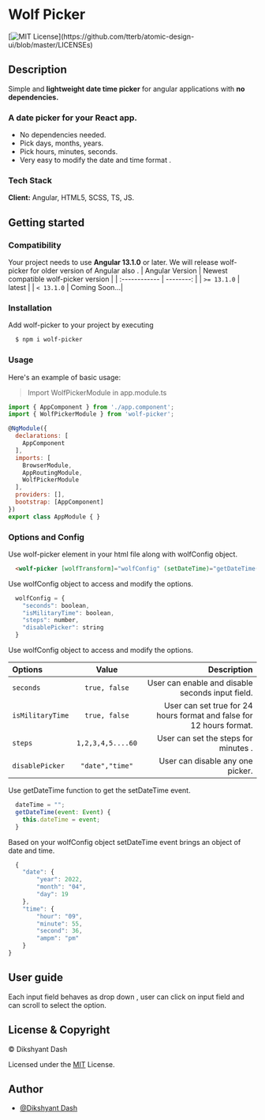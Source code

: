 
# Wolf Picker
[![MIT License](https://img.shields.io/apm/l/atomic-design-ui.svg?)](https://github.com/tterb/atomic-design-ui/blob/master/LICENSEs)

## Description
Simple and **lightweight date time picker** for angular applications with **no dependencies.**

### A date picker for your React app.
- No dependencies needed.
- Pick days, months, years.
- Pick hours, minutes, seconds.
- Very easy to modify the date and time format .


### Tech Stack

**Client:** Angular, HTML5, SCSS, TS, JS.

## Getting started 

### Compatibility
Your project needs to use **Angular 13.1.0** or later. We will release wolf-picker for older version of Angular also .
| Angular Version     | Newest compatible wolf-picker version  |
| :------------ |   --------: |
| `>= 13.1.0`        |  latest |
| `< 13.1.0`         |  Coming Soon...|

 
### Installation

Add wolf-picker to your project by executing

```bash
  $ npm i wolf-picker
```
### Usage
Here's an example of basic usage:
> Import WolfPickerModule in app.module.ts
```js
import { AppComponent } from './app.component';
import { WolfPickerModule } from 'wolf-picker';

@NgModule({
  declarations: [
    AppComponent
  ],
  imports: [
    BrowserModule,
    AppRoutingModule,
    WolfPickerModule
  ],
  providers: [],
  bootstrap: [AppComponent]
})
export class AppModule { } 
```

### Options and Config

Use wolf-picker element in your html file along with wolfConfig object.

```html
  <wolf-picker [wolfTransform]="wolfConfig" (setDateTime)="getDateTime($event)"><wolf-picker>
```
Use wolfConfig object to access and modify the options.
```js
  wolfConfig = {
    "seconds": boolean,
    "isMilitaryTime": boolean,
    "steps": number,
    "disablePicker": string
  }
```
Use wolfConfig object to access and modify the options.

| Options     | Value      | Description  |
| :------------ |   :---:       | --------: |
| `seconds`        | `true, false`         |   User can enable and disable seconds input field. |
| `isMilitaryTime`         | `true, false`         | User can set true for 24 hours format and false for 12 hours format.
| `steps`         | `1,2,3,4,5....60`         | User can set the steps for minutes .
| `disablePicker`         | `"date","time"`         | User can disable any one picker.

Use getDateTime function to get the setDateTime event.
```js
  dateTime = "";
  getDateTime(event: Event) {
    this.dateTime = event;
  }
```
Based on your wolfConfig object setDateTime event brings an object of date and time.
```js
  {
    "date": {
        "year": 2022,
        "month": "04",
        "day": 19
    },
    "time": {
        "hour": "09",
        "minute": 55,
        "second": 36,
        "ampm": "pm"
    }
}
```

## User guide

Each input field behaves as drop down , user can click on input field and can scroll
to select the option. 


## License & Copyright

© Dikshyant Dash

Licensed under the [MIT](https://choosealicense.com/licenses/mit/) License.


## Author

- [@Dikshyant Dash](www.linkedin.com/in/dikshyant-dash-a56655164)
